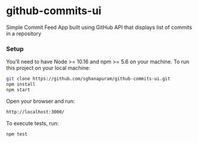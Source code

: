 # github-commits-ui

Simple Commit Feed App built using GitHub API that displays list of commits in a repository

### Setup

You’ll need to have Node >= 10.16 and npm >= 5.6 on your machine. To run this project on your local machine:

```sh
git clone https://github.com/sghanapuram/github-commits-ui.git
npm install
npm start
```

Open your browser and run:

```sh
http://localhost:3000/
```

To execute tests, run:

```sh
npm test
```

